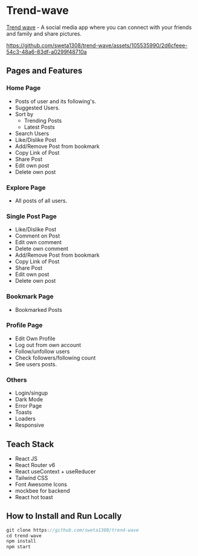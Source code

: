 # Trend-wave

[Trend wave](https://trend-wave.vercel.app/) - A social media app where you can connect with your friends and family and share pictures.


https://github.com/sweta1308/trend-wave/assets/105535990/2d6cfeee-54c3-48a6-83df-a0299f48710a



## Pages and Features

### Home Page
* Posts of user and its following's.
* Suggested Users.
* Sort by
    * Trending Posts
    * Latest Posts
* Search Users
* Like/Dislike Post
* Add/Remove Post from bookmark
* Copy Link of Post
* Share Post
* Edit own post
* Delete own post

### Explore Page
* All posts of all users.

### Single Post Page
* Like/Dislike Post
* Comment on Post
* Edit own comment
* Delete own comment
* Add/Remove Post from bookmark
* Copy Link of Post
* Share Post
* Edit own post
* Delete own post

### Bookmark Page
* Bookmarked Posts

### Profile Page
* Edit Own Profile
* Log out from own account
* Follow/unfollow users
* Check followers/following count
* See users posts.

### Others
* Login/singup
* Dark Mode
* Error Page
* Toasts
* Loaders
* Responsive

## Teach Stack
* React JS
* React Router v6
* React useContext + useReducer
* Tailwind CSS
* Font Awesome Icons
* mockbee for backend
* React hot toast

## How to Install and Run Locally
```JavaScript
git clone https://github.com/sweta1308/trend-wave
cd trend-wave
npm install
npm start
```
